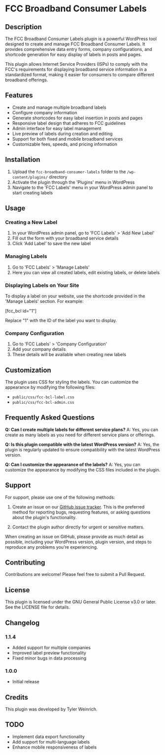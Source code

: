 # FCC Broadband Consumer Labels

## Description

The FCC Broadband Consumer Labels plugin is a powerful WordPress tool designed to create and manage FCC Broadband Consumer Labels. It provides comprehensive data entry forms, company configurations, and shortcode generation for easy display of labels in posts and pages.

This plugin allows Internet Service Providers (ISPs) to comply with the FCC's requirements for displaying broadband service information in a standardized format, making it easier for consumers to compare different broadband offerings.


## Features

- Create and manage multiple broadband labels
- Configure company information
- Generate shortcodes for easy label insertion in posts and pages
- Responsive label design that adheres to FCC guidelines
- Admin interface for easy label management
- Live preview of labels during creation and editing
- Support for both fixed and mobile broadband services
- Customizable fees, speeds, and pricing information


## Installation

1. Upload the `fcc-broadband-consumer-labels` folder to the `/wp-content/plugins/` directory
2. Activate the plugin through the 'Plugins' menu in WordPress
3. Navigate to the 'FCC Labels' menu in your WordPress admin panel to start creating labels


## Usage

### Creating a New Label

1. In your WordPress admin panel, go to 'FCC Labels' > 'Add New Label'
2. Fill out the form with your broadband service details
3. Click 'Add Label' to save the new label


### Managing Labels

1. Go to 'FCC Labels' > 'Manage Labels'
2. Here you can view all created labels, edit existing labels, or delete labels


### Displaying Labels on Your Site

To display a label on your website, use the shortcode provided in the 'Manage Labels' section. For example:

[fcc_bcl id="1"]

Replace "1" with the ID of the label you want to display.


### Company Configuration

1. Go to 'FCC Labels' > 'Company Configuration'
2. Add your company details
3. These details will be available when creating new labels


## Customization

The plugin uses CSS for styling the labels. You can customize the appearance by modifying the following files:

- `public/css/fcc-bcl-label.css`
- `public/css/fcc-bcl-admin.css`


## Frequently Asked Questions

**Q: Can I create multiple labels for different service plans?**
A: Yes, you can create as many labels as you need for different service plans or offerings.

**Q: Is this plugin compatible with the latest WordPress version?**
A: Yes, the plugin is regularly updated to ensure compatibility with the latest WordPress version.

**Q: Can I customize the appearance of the labels?**
A: Yes, you can customize the appearance by modifying the CSS files included in the plugin.


## Support

For support, please use one of the following methods:

1. Create an issue on our [GitHub issue tracker](https://github.com/Stoopler/fcc-data-labels/issues). This is the preferred method for reporting bugs, requesting features, or asking questions about the plugin's functionality.

2. Contact the plugin author directly for urgent or sensitive matters.

When creating an issue on GitHub, please provide as much detail as possible, including your WordPress version, plugin version, and steps to reproduce any problems you're experiencing.


## Contributing

Contributions are welcome! Please feel free to submit a Pull Request.


## License

This plugin is licensed under the GNU General Public License v3.0 or later. See the LICENSE file for details.


## Changelog

### 1.1.4
- Added support for multiple companies
- Improved label preview functionality
- Fixed minor bugs in data processing

### 1.0.0
- Initial release


## Credits

This plugin was developed by Tyler Weinrich.


## TODO

- Implement data export functionality
- Add support for multi-language labels
- Enhance mobile responsiveness of labels